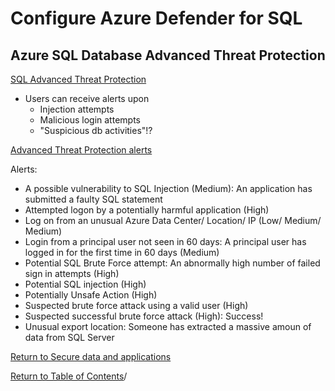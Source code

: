# Configure Azure Defender for SQL

## Azure SQL Database Advanced Threat Protection

[SQL Advanced Threat Protection](https://docs.microsoft.com/en-us/azure/azure-sql/database/threat-detection-overview)

* Users can receive alerts upon
   * Injection attempts
   * Malicious login attempts
   * "Suspicious db activities"!?

[Advanced Threat Protection alerts](https://docs.microsoft.com/en-us/azure/security-center/alerts-reference#alerts-sql-db-and-warehouse)

Alerts:
* A possible vulnerability to SQL Injection (Medium): An application has submitted a faulty SQL statement
* Attempted logon by a potentially harmful application (High)
* Log on from an unusual Azure Data Center/ Location/ IP (Low/ Medium/ Medium)
* Login from a principal user not seen in 60 days: A principal user has logged in for the first time in 60 days (Medium)
* Potential SQL Brute Force attempt: An abnormally high number of failed sign in attempts (High)
* Potential SQL injection (High)
* Potentially Unsafe Action (High)
* Suspected brute force attack using a valid user (High)
* Suspected successful brute force attack (High): Success!
* Unusual export location: Someone has extracted a massive amoun of data from SQL Server

[Return to Secure data and applications](README.md)

[Return to Table of Contents](../README.md)/